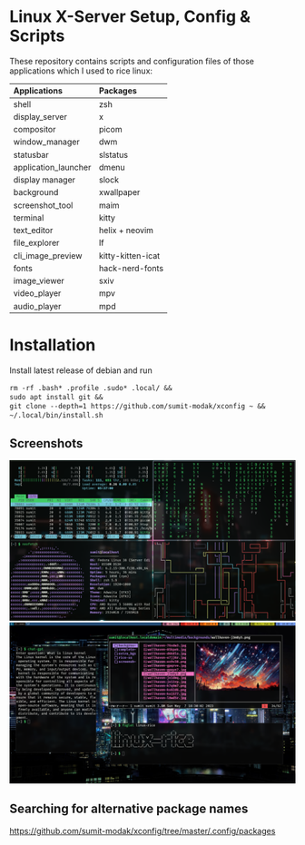 
# Linux X-Server Setup, Config & Scripts

These repository contains scripts and configuration files of those applications which I used to rice linux:

| Applications            | Packages                |
| :---------------------- | :---------------------- |
| shell                   | zsh                     |
| display_server		      | x                       |
| compositor			        | picom                   |
| window_manager          | dwm                     |
| statusbar               | slstatus                |
| application_launcher    | dmenu                   |
| display manager         | slock                   |
| background              | xwallpaper              |
| screenshot_tool		      | maim                    |
| terminal                | kitty                   |
| text_editor			        | helix + neovim          |
| file_explorer           | lf                      |
| cli_image_preview       | kitty-kitten-icat       |
| fonts                   | hack-nerd-fonts         |
| image_viewer			      | sxiv                    |
| video_player			      | mpv 			              |
| audio_player			      | mpd                     |

# Installation

Install latest release of debian and run
```
rm -rf .bash* .profile .sudo* .local/ &&
sudo apt install git &&
git clone --depth=1 https://github.com/sumit-modak/xconfig ~ &&
~/.local/bin/install.sh
```

## Screenshots
![image](multimedia/rice-ss/Screenshot_2023-05-21_14:55:42.png)
![image](multimedia/rice-ss/Screenshot_2023-06-02_18:07:42.png)

## Searching for alternative package names
https://github.com/sumit-modak/xconfig/tree/master/.config/packages 

